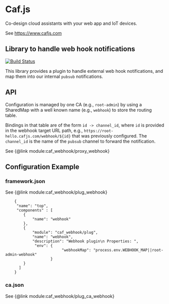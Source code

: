 # Caf.js

Co-design cloud assistants with your web app and IoT devices.

See https://www.cafjs.com

## Library to handle web hook notifications

[![Build Status](https://github.com/cafjs/caf_webhook/actions/workflows/push.yml/badge.svg)](https://github.com/cafjs/caf_webhook/actions/workflows/push.yml)


This library provides a plugin to handle external web hook notifications, and map them into our internal `pubsub` notifications.

## API

Configuration is managed by one CA  (e.g., `root-admin`) by using a SharedMap with a well known name (e.g., `webhook`) to store the routing table.

Bindings in that table are of the form `id -> channel_id`, where `id` is provided in the webhook target URL path, e.g., `https://root-hello.cafjs.com/webhook/${id}` that was previously configured. The `channel_id` is the name of the `pubsub` channel to forward the notification.

See {@link module:caf_webhook/proxy_webhook}

## Configuration Example

### framework.json

See {@link module:caf_webhook/plug_webhook}
```
    {
     "name": "top",
     "components" : [
        {
            "name": "webhook"
        },
        {
            "module": "caf_webhook/plug",
            "name": "webhook",
            "description": "Webhook plugin\n Properties: ",
             "env": {
                         "webhookMap": "process.env.WEBHOOK_MAP||root-admin-webhook"
                    }
        }
      ]
    }
```
### ca.json

See {@link module:caf_webhook/plug_ca_webhook}
